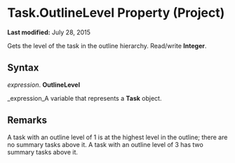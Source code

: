 
# Task.OutlineLevel Property (Project)

 **Last modified:** July 28, 2015

Gets the level of the task in the outline hierarchy. Read/write  **Integer**.

## Syntax

 _expression_. **OutlineLevel**

 _expression_A variable that represents a  **Task** object.


## Remarks

A task with an outline level of 1 is at the highest level in the outline; there are no summary tasks above it. A task with an outline level of 3 has two summary tasks above it.

